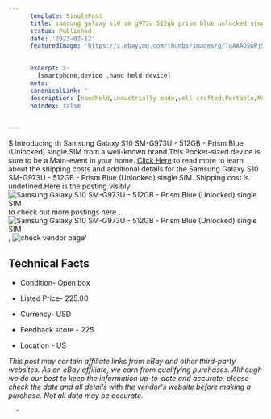 ```yaml
---
      template: SinglePost
      title: samsung galaxy s10 sm g973u 512gb prism blue unlocked single sim
      status: Published
      date: '2023-02-12'
      featuredImage: 'https://i.ebayimg.com/thumbs/images/g/TuAAAOSwPj5j1eUx/s-l225.jpg'
       

      excerpt: >-
        [smartphone,device ,hand held device]
      meta:
      canonicalLink: ''
      description: [handheld,industrially made,well crafted,Portable,Mobile,Compact,Convenient,Lightweight,Maneuverable,Man-portable,Miniature,Carriable,Hand-held,Light,Holdable,Transportable,Mobile device,Pocket-sized,On-the-go,Wireless,Cordless,Compact size,Convenient size, smartphone,device ,hand held device]
      noindex: false
      

---
```

$
      Introducing th Samsung Galaxy S10 SM-G973U - 512GB - Prism Blue (Unlocked) single SIM from a well-known brand.This Pocket-sized device  is sure to be a Main-event in your home. [Click Here](https://www.ebay.com/itm/275676353851?hash=item402f97553b%3Ag%3ATuAAAOSwPj5j1eUx&mkevt=1&mkcid=1&mkrid=711-53200-19255-0&campid=%253CePNCampaignId%253E&customid=%253CreferenceId%253E&toolid=10049) to read more to learn about the shipping costs and additional details for the Samsung Galaxy S10 SM-G973U - 512GB - Prism Blue (Unlocked) single SIM. Shipping cost is undefined.Here is the posting visibly ![Samsung Galaxy S10 SM-G973U - 512GB - Prism Blue (Unlocked) single SIM](https://i.ebayimg.com/thumbs/images/g/TuAAAOSwPj5j1eUx/s-l225.jpg) to check out more postings here... ![Samsung Galaxy S10 SM-G973U - 512GB - Prism Blue (Unlocked) single SIM](https://i.ebayimg.com/images/g/TuAAAOSwPj5j1eUx/s-l1600.jpg), ![check vendor page](https://origin-galleryplus.ebayimg.com/ws/web/275676353851_2_0_1/225x225.jpg,https://origin-galleryplus.ebayimg.com/ws/web/275676353851_3_0_1/225x225.jpg,https://origin-galleryplus.ebayimg.com/ws/web/275676353851_4_0_1/225x225.jpg,https://origin-galleryplus.ebayimg.com/ws/web/275676353851_5_0_1/225x225.jpg,https://origin-galleryplus.ebayimg.com/ws/web/275676353851_6_0_1/225x225.jpg,https://origin-galleryplus.ebayimg.com/ws/web/275676353851_7_0_1/225x225.jpg,https://origin-galleryplus.ebayimg.com/ws/web/275676353851_8_0_1/225x225.jpg,https://origin-galleryplus.ebayimg.com/ws/web/275676353851_9_0_1/225x225.jpg,https://origin-galleryplus.ebayimg.com/ws/web/275676353851_10_0_1/225x225.jpg,https://origin-galleryplus.ebayimg.com/ws/web/275676353851_11_0_1/225x225.jpg,https://origin-galleryplus.ebayimg.com/ws/web/275676353851_12_0_1/225x225.jpg,https://origin-galleryplus.ebayimg.com/ws/web/275676353851_13_0_1/225x225.jpg)'

      

 ## Technical Facts 



     
      

 - Condition- Open box 


      

 - Listed Price- 225.00 


      

 - Currency- USD 


      

 - Feedback score - 225 


      

 - Location - US 


      
      

 *_This post may contain affiliate links from eBay and other third-party websites. As an eBay affiliate, we earn from qualifying purchases. Although we do our best to keep the information up-to-date and accurate, please check the date and all details with the vendor's website before making a purchase. Not all data may be accurate._*




      -
